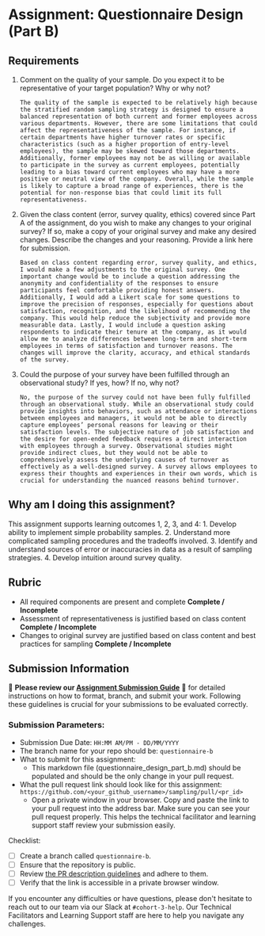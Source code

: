 # Assignment: Questionnaire Design (Part B)

## Requirements
1. Comment on the quality of your sample. Do you expect it to be representative of your target population? Why or why not?

    ```
    The quality of the sample is expected to be relatively high because the stratified random sampling strategy is designed to ensure a balanced representation of both current and former employees across various departments. However, there are some limitations that could affect the representativeness of the sample. For instance, if certain departments have higher turnover rates or specific characteristics (such as a higher proportion of entry-level employees), the sample may be skewed toward those departments. Additionally, former employees may not be as willing or available to participate in the survey as current employees, potentially leading to a bias toward current employees who may have a more positive or neutral view of the company. Overall, while the sample is likely to capture a broad range of experiences, there is the potential for non-response bias that could limit its full representativeness.
    ```

2. Given the class content (error, survey quality, ethics) covered since Part A of the assignment, do you wish to make any changes to your original survey? If so, make a copy of your original survey and make any desired changes. Describe the changes and your reasoning. Provide a link here for submission.

    ```
   Based on class content regarding error, survey quality, and ethics, I would make a few adjustments to the original survey. One important change would be to include a question addressing the anonymity and confidentiality of the responses to ensure participants feel comfortable providing honest answers. Additionally, I would add a Likert scale for some questions to improve the precision of responses, especially for questions about satisfaction, recognition, and the likelihood of recommending the company. This would help reduce the subjectivity and provide more measurable data. Lastly, I would include a question asking respondents to indicate their tenure at the company, as it would allow me to analyze differences between long-term and short-term employees in terms of satisfaction and turnover reasons. The changes will improve the clarity, accuracy, and ethical standards of the survey.
    ```

3. Could the purpose of your survey have been fulfilled through an observational study? If yes, how? If no, why not?

    ```
    No, the purpose of the survey could not have been fully fulfilled through an observational study. While an observational study could provide insights into behaviors, such as attendance or interactions between employees and managers, it would not be able to directly capture employees’ personal reasons for leaving or their satisfaction levels. The subjective nature of job satisfaction and the desire for open-ended feedback requires a direct interaction with employees through a survey. Observational studies might provide indirect clues, but they would not be able to comprehensively assess the underlying causes of turnover as effectively as a well-designed survey. A survey allows employees to express their thoughts and experiences in their own words, which is crucial for understanding the nuanced reasons behind turnover.
    ```

## Why am I doing this assignment?

This assignment supports learning outcomes 1, 2, 3, and 4:
	1.	Develop ability to implement simple probability samples.
	2.	Understand more complicated sampling procedures and the tradeoffs involved.
	3.	Identify and understand sources of error or inaccuracies in data as a result of sampling strategies.
	4.	Develop intuition around survey quality.

## Rubric

-	All required components are present and complete **Complete / Incomplete**
-	Assessment of representativeness is justified based on class content **Complete / Incomplete**
-	Changes to original survey are justified based on class content and best practices for sampling **Complete / Incomplete**

## Submission Information

🚨 **Please review our [Assignment Submission Guide](https://github.com/UofT-DSI/onboarding/blob/main/onboarding_documents/submissions.md)** 🚨 for detailed instructions on how to format, branch, and submit your work. Following these guidelines is crucial for your submissions to be evaluated correctly.

### Submission Parameters:
* Submission Due Date: `HH:MM AM/PM - DD/MM/YYYY`
* The branch name for your repo should be: `questionnaire-b`
* What to submit for this assignment:
    * This markdown file (questionnaire_design_part_b.md) should be populated and should be the only change in your pull request.
* What the pull request link should look like for this assignment: `https://github.com/<your_github_username>/sampling/pull/<pr_id>`
    * Open a private window in your browser. Copy and paste the link to your pull request into the address bar. Make sure you can see your pull request properly. This helps the technical facilitator and learning support staff review your submission easily.

Checklist:
- [ ] Create a branch called `questionnaire-b`.
- [ ] Ensure that the repository is public.
- [ ] Review [the PR description guidelines](https://github.com/UofT-DSI/onboarding/blob/main/onboarding_documents/submissions.md#guidelines-for-pull-request-descriptions) and adhere to them.
- [ ] Verify that the link is accessible in a private browser window.

If you encounter any difficulties or have questions, please don't hesitate to reach out to our team via our Slack at `#cohort-3-help`. Our Technical Facilitators and Learning Support staff are here to help you navigate any challenges.
